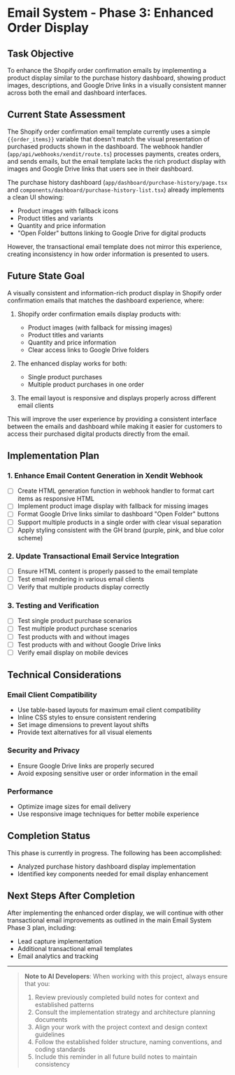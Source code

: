 # Email System - Phase 3: Enhanced Order Display

## Task Objective
To enhance the Shopify order confirmation emails by implementing a product display similar to the purchase history dashboard, showing product images, descriptions, and Google Drive links in a visually consistent manner across both the email and dashboard interfaces.

## Current State Assessment
The Shopify order confirmation email template currently uses a simple `{{order_items}}` variable that doesn't match the visual presentation of purchased products shown in the dashboard. The webhook handler (`app/api/webhooks/xendit/route.ts`) processes payments, creates orders, and sends emails, but the email template lacks the rich product display with images and Google Drive links that users see in their dashboard.

The purchase history dashboard (`app/dashboard/purchase-history/page.tsx` and `components/dashboard/purchase-history-list.tsx`) already implements a clean UI showing:
- Product images with fallback icons
- Product titles and variants
- Quantity and price information
- "Open Folder" buttons linking to Google Drive for digital products

However, the transactional email template does not mirror this experience, creating inconsistency in how order information is presented to users.

## Future State Goal
A visually consistent and information-rich product display in Shopify order confirmation emails that matches the dashboard experience, where:

1. Shopify order confirmation emails display products with:
   - Product images (with fallback for missing images)
   - Product titles and variants
   - Quantity and price information
   - Clear access links to Google Drive folders

2. The enhanced display works for both:
   - Single product purchases
   - Multiple product purchases in one order

3. The email layout is responsive and displays properly across different email clients

This will improve the user experience by providing a consistent interface between the emails and dashboard while making it easier for customers to access their purchased digital products directly from the email.

## Implementation Plan

### 1. Enhance Email Content Generation in Xendit Webhook
- [ ] Create HTML generation function in webhook handler to format cart items as responsive HTML
- [ ] Implement product image display with fallback for missing images
- [ ] Format Google Drive links similar to dashboard "Open Folder" buttons
- [ ] Support multiple products in a single order with clear visual separation
- [ ] Apply styling consistent with the GH brand (purple, pink, and blue color scheme)

### 2. Update Transactional Email Service Integration
- [ ] Ensure HTML content is properly passed to the email template
- [ ] Test email rendering in various email clients
- [ ] Verify that multiple products display correctly

### 3. Testing and Verification
- [ ] Test single product purchase scenarios
- [ ] Test multiple product purchase scenarios
- [ ] Test products with and without images
- [ ] Test products with and without Google Drive links
- [ ] Verify email display on mobile devices

## Technical Considerations

### Email Client Compatibility
- Use table-based layouts for maximum email client compatibility
- Inline CSS styles to ensure consistent rendering
- Set image dimensions to prevent layout shifts
- Provide text alternatives for all visual elements

### Security and Privacy
- Ensure Google Drive links are properly secured
- Avoid exposing sensitive user or order information in the email

### Performance
- Optimize image sizes for email delivery
- Use responsive image techniques for better mobile experience

## Completion Status
This phase is currently in progress. The following has been accomplished:
- Analyzed purchase history dashboard display implementation
- Identified key components needed for email display enhancement

## Next Steps After Completion
After implementing the enhanced order display, we will continue with other transactional email improvements as outlined in the main Email System Phase 3 plan, including:
- Lead capture implementation
- Additional transactional email templates
- Email analytics and tracking

---

> **Note to AI Developers**: When working with this project, always ensure that you:
> 1. Review previously completed build notes for context and established patterns
> 2. Consult the implementation strategy and architecture planning documents
> 3. Align your work with the project context and design context guidelines
> 4. Follow the established folder structure, naming conventions, and coding standards
> 5. Include this reminder in all future build notes to maintain consistency
